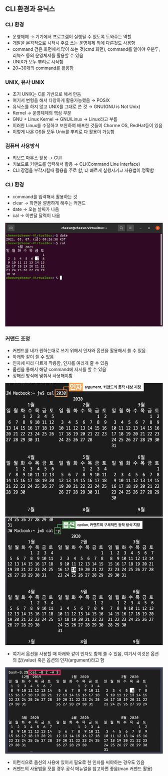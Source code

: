 ## CLI 환경과 유닉스

### CLI 환경

- 운영체제 → 기기에서 프로그램이 실행될 수 있도록 도와주는 역할
- 개발을 본격적으로 시작시 주요 쓰는 운영체제 외에 다른것도 사용함
- command 검은 화면에서 많이 쓰는 것(cmd 화면), command를 알아야 우분투, 리눅스 등의 운영체제를 활용할 수 있음
- UNIX가 모두 뿌리로 시작함
- 20~30개의 command를 활용함


### UNIX, 유사 UNIX
- 초기 UNIX는 C를 기반으로 해서 만듬
- 여기서 변형을 해서 다양하게 활용가능했음 → POSIX
- 유닉스를 하지 않고 UNIX를 그대로 쓴 것 → GNU(GNU is Not Unix)
- Kernel → 운영체제의 핵심 부분
- GNU + Linux Kernel → GNU/Linux → Linux라고 부름
- 이러한 Linux를 수정하고 보완하여 배포한 것들이 Chorme OS, RedHat등이 있음
- 이렇게 나온 OS들 모두 Unix를 뿌리로 다 활용이 가능함

### 컴퓨터 사용방식
- 키보드 마우스 활용 → GUI
- 키보드로 커맨드를 입력해서 활용 → CLI(Command Line Interface)
- CLI 장점을 부각시킬때 활용을 주로 함, 더 빠르게 실행시키고 사용법이 명확함

### CLI 환경
- command를 입력해서 활용하는 것
- clear → 화면을 깔끔하게 해주는 커맨드
- date → 오늘 날짜가 나옴
- cal → 이번달 달력이 나옴

![one](/img/UNIX/CLI환경/one.png)

### 커맨드 조정
- 커맨드를 내가 원하는대로 쓰기 위해서 인자와 옵션을 활용해서 쓸 수 있음
- 아래와 같이 쓸 수 있음
- 인자에 따라 다르게 작용함, 인자를 여러개 줄 수 있음
- 옵션을 통해서 해당 command에 지시를 할 수 있음
- 정해진 방식에 맞춰서 사용해야함

![two](/img/UNIX/CLI환경/two.png)
![three](/img/UNIX/CLI환경/three.png)

- 여기서 옵션을 사용할 때 아래와 같이 인자도 함께 쓸 수 있음, 여기서 이것은 옵션의 값(value) 혹은 옵션의 인자(argument)라고 함

![four](/img/UNIX/CLI환경/four.png)

- 이런식으로 옵션의 사용에 있어서 필요로 한 인자를 써야하는 경우도 있음
- 커맨드의 사용법을 모를 경우 공식 메뉴얼을 참고하면 좋음(man 커맨드 활용)